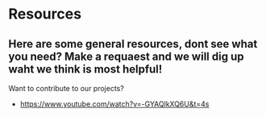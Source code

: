 # Resources
## Here are some general resources, dont see what you need? Make a requaest and we will dig up waht we think is most helpful!

Want to contribute to our projects? 
* https://www.youtube.com/watch?v=-GYAQlkXQ6U&t=4s
